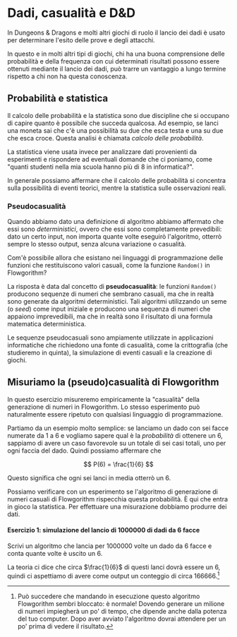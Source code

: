 # Dadi, casualità e D&D
In Dungeons & Dragons e molti altri giochi di ruolo il lancio dei dadi è usato per determinare l'esito delle prove e degli attacchi.

In questo e in molti altri tipi di giochi, chi ha una buona comprensione delle probabilità e della frequenza con cui determinati risultati possono essere ottenuti mediante il lancio dei dadi, può trarre un vantaggio a lungo termine rispetto a chi non ha questa conoscenza.

## Probabilità e statistica
Il calcolo delle probabilità e la statistica sono due discipline che si occupano di capire quanto è possibile che succeda qualcosa. Ad esempio, se lanci una moneta sai che c'è una possibilità su due che esca testa e una su due che esca croce. Questa analisi è chiamata _calcolo delle probabilità_. 

La statistica viene usata invece per analizzare dati provenienti da esperimenti e rispondere ad eventuali domande che ci poniamo, come "quanti studenti nella mia scuola hanno più di 8 in informatica?". 

In generale possiamo affermare che il calcolo delle probabilità si concentra sulla possibilità di eventi teorici, mentre la statistica sulle osservazioni reali.

### Pseudocasualità
Quando abbiamo dato una definizione di algoritmo abbiamo affermato che essi sono _deterministici_, ovvero che essi sono completamente prevedibili: dato un certo input, non importa quante volte eseguirò l'algoritmo, otterrò sempre lo stesso output, senza alcuna variazione o casualità.

Com'è possibile allora che esistano nei linguaggi di programmazione delle funzioni che restituiscono valori casuali, come la funzione `Random()` in Flowgorithm?

La risposta è data dal concetto di **pseudocasualità**: le funzioni `Random()` producono sequenze di numeri che sembrano casuali, ma che in realtà sono generate da algoritmi deterministici. Tali algoritmi utilizzando un seme (o _seed_) come input iniziale e producono una sequenza di numeri che appaiono imprevedibili, ma che in realtà sono il risultato di una formula matematica deterministica.

Le sequenze pseudocasuali sono ampiamente utilizzate in applicazioni informatiche che richiedono una fonte di casualità, come la crittografia (che studieremo in quinta), la simulazione di eventi casuali e la creazione di giochi.

## Misuriamo la (pseudo)casualità di Flowgorithm
In questo esercizio misureremo empiricamente la "casualità" della generazione di numeri in Flowgorithm. Lo stesso esperimento può naturalmente essere ripetuto con qualsiasi linguaggio di programmazione.

Partiamo da un esempio molto semplice: se lanciamo un dado con sei facce numerate da 1 a 6 e vogliamo sapere qual è la _probabilità_ di ottenere un 6, sappiamo di avere un caso favorevole su un totale di sei casi totali, uno per ogni faccia del dado. Quindi possiamo affermare che

$$ P(6) = \frac{1}{6} $$

Questo significa che ogni sei lanci in media otterrò un 6.

Possiamo verificare con un esperimento se l'algoritmo di generazione di numeri casuali di Flowgorithm rispecchia questa probabilità. È qui che entra in gioco la statistica. Per effettuare una misurazione dobbiamo produrre dei dati.

#### Esercizio 1: simulazione del lancio di 1000000 di dadi da 6 facce
Scrivi un algoritmo che lancia per $1000000$ volte un dado da $6$ facce e conta quante volte è uscito un $6$.

La teoria ci dice che circa $\frac{1}{6}$ di questi lanci dovrà essere un $6$, quindi ci aspettiamo di avere come output un conteggio di circa $166666$.[^1]

[^1]: Può succedere che mandando in esecuzione questo algoritmo Flowgorithm sembri bloccato: è normale! Dovendo generare un milione di numeri impiegherà un po' di tempo, che dipende anche dalla potenza del tuo computer. Dopo aver avviato l'algoritmo dovrai attendere per un po' prima di vedere il risultato.